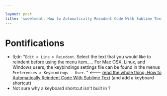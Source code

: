 ```yaml
---

layout: post
title: 'sweetmeat: How to Automatically Reindent Code With Sublime Text (and add a keyboard shortcut)'
---
```


# Pontifications

* tl;dr: "`Edit > Line > Reindent`. Select the text that you would like to reindent before using the menu item..... For Mac OSX, Linux, and Windows users, the keybindings settings file can be found in the menus `Preferences > Keybindings - User`.  " <--- [read the whole thing: How to Automatically Reindent Code With Sublime Text](http://sweetme.at/2013/10/04/how-to-automatically-reindent-code-with-sublime-text/)  (and add a keyboard shortcut) 
* Not sure why a keyboard shortcut isn't built in ?

